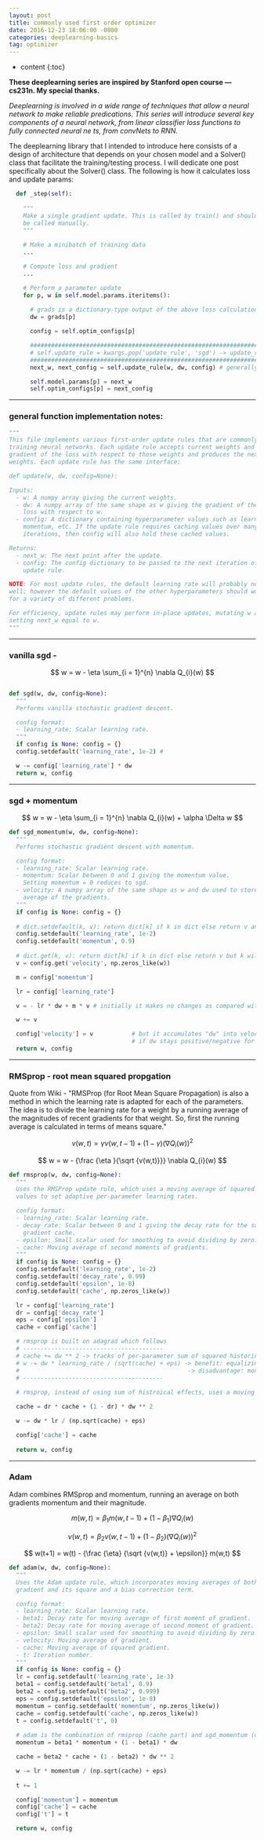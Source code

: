 ```yaml
---
layout: post
title: commonly used first order optimizer
date: 2016-12-23 18:06:00 -0800
categories: deeplearning-basics 
tag: optimizer
---
```


* content
{:toc}



__These deeplearning series are inspired by Stanford open course — cs231n. My special thanks.__


_Deeplearning is involved in a wide range of techniques that allow a neural network to make reliable predications. This series
 will introduce several key components of a neural network, from linear classifier loss functions to fully connected neural ne
ts, from convNets to RNN._


The deeplearning library that I intended to introduce here consists of a design of architecture that depends on your chosen model and a Solver() class that facilitate the training/testing process. I will dedicate one post specifically about the Solver() class. The following is how it calculates loss and update params:

``` python
  def _step(self):
    
    """
    Make a single gradient update. This is called by train() and should not
    be called manually.
    """
    
    # Make a minibatch of training data
    ...

    # Compute loss and gradient
    ...

    # Perform a parameter update
    for p, w in self.model.params.iteritems():
      
      # grads is a dictionary-type output of the above loss calculation; it has the same key work mapping toself.model.params.
      dw = grads[p]

      config = self.optim_configs[p]

      ################################################################################################################
      # self.update_rule = kwargs.pop('update_rule', 'sgd') -> update_rule links to one of the following optimizers. #
      ################################################################################################################
      next_w, next_config = self.update_rule(w, dw, config) # generally next_w <- w - lr * dw, which is also how bnGamma and bnBeta got updated.

      self.model.params[p] = next_w
      self.optim_configs[p] = next_config
```

---

### general function implementation notes:

``` python
"""
This file implements various first-order update rules that are commonly used for
training neural networks. Each update rule accepts current weights and the
gradient of the loss with respect to those weights and produces the next set of
weights. Each update rule has the same interface:

def update(w, dw, config=None):

Inputs:
  - w: A numpy array giving the current weights.
  - dw: A numpy array of the same shape as w giving the gradient of the
    loss with respect to w.
  - config: A dictionary containing hyperparameter values such as learning rate,
    momentum, etc. If the update rule requires caching values over many
    iterations, then config will also hold these cached values.

Returns:
  - next_w: The next point after the update.
  - config: The config dictionary to be passed to the next iteration of the
    update rule.

NOTE: For most update rules, the default learning rate will probably not perform
well; however the default values of the other hyperparameters should work well
for a variety of different problems.

For efficiency, update rules may perform in-place updates, mutating w and
setting next_w equal to w.
"""
```

---

### vanilla sgd - 

$$ w = w - \eta \sum_{i = 1}^{n} \nabla Q_{i}(w) $$

``` python

def sgd(w, dw, config=None):
  """
  Performs vanilla stochastic gradient descent.

  config format:
  - learning_rate: Scalar learning rate.
  """
  if config is None: config = {}
  config.setdefault('learning_rate', 1e-2) #

  w -= config['learning_rate'] * dw
  return w, config

```

---

### sgd + momentum 

$$ w = w - \eta \sum_{i = 1}^{n} \nabla Q_{i}(w) + \alpha \Delta w $$

``` python
def sgd_momentum(w, dw, config=None):
  """
  Performs stochastic gradient descent with momentum.

  config format:
  - learning_rate: Scalar learning rate.
  - momentum: Scalar between 0 and 1 giving the momentum value.
    Setting momentum = 0 reduces to sgd.
  - velocity: A numpy array of the same shape as w and dw used to store a moving
    average of the gradients.
  """
  if config is None: config = {}
  
  # dict.setdefault(k, v): return dict[k] if k in dict else return v and set dict[k] = v
  config.setdefault('learning_rate', 1e-2)
  config.setdefault('momentum', 0.9)
  
  # dict.get(k, v): return dict[k] if k in dict else return v but k will still not be in dict.
  v = config.get('velocity', np.zeros_like(w))

  m = config['momentum']

  lr = config['learning_rate']

  v = - lr * dw + m * v # initially it makes no changes as compared with w -= learning_rate * dw

  w += v

  config['velocity'] = v           # but it accumulates "dw" into velocity and thus builds up the speed to descent 
                                   # if dw stays positive/negative for quite a few updates
  return w, config
```

---

### RMSprop - root mean squared propgation

Quote from Wiki -
"RMSProp (for Root Mean Square Propagation) is also a method in which the learning rate is adapted for each of the parameters. The idea is to divide the learning rate for a weight by a running average of the magnitudes of recent gradients for that weight. So, first the running average is calculated in terms of means square."

$$ v(w,t) = \gamma v(w,t-1) + (1- \gamma )( \nabla Q_{i}(w))^{2} $$

$$ w = w - {\frac {\eta }{\sqrt {v(w,t)}}} \nabla Q_{i}(w) $$

``` python
def rmsprop(w, dw, config=None):
  """
  Uses the RMSProp update rule, which uses a moving average of squared gradient
  values to set adaptive per-parameter learning rates.

  config format:
  - learning_rate: Scalar learning rate.
  - decay_rate: Scalar between 0 and 1 giving the decay rate for the squared
    gradient cache.
  - epsilon: Small scalar used for smoothing to avoid dividing by zero.
  - cache: Moving average of second moments of gradients.
  """
  if config is None: config = {}
  config.setdefault('learning_rate', 1e-2)
  config.setdefault('decay_rate', 0.99)
  config.setdefault('epsilon', 1e-8)
  config.setdefault('cache', np.zeros_like(w))

  lr = config['learning_rate']
  dr = config['decay_rate']
  eps = config['epsilon']
  cache = config['cache']

  # rmsprop is built on adagrad which follows
  # ----------------------------------------
  # cache += dw ** 2 -> tracks of per-parameter sum of squared historical gradients
  # w -= dw * learning_rate / (sqrt(cache) + eps) -> benefit: equalizing learning rate for big/small gradients
  #                                                -> disadvantage: monotonically decreasing dw, too aggresive
  # ----------------------------------------
  
  # rmsprop, instead of using sum of histroical effects, uses a moving average (leaky) strategy to adaptively determine the learning_rate

  cache = dr * cache + (1 - dr) * dw ** 2

  w -= dw * lr / (np.sqrt(cache) + eps)

  config['cache'] = cache
  
  return w, config

```

---

### Adam 

Adam combines RMSprop and momentum, running an average on both gradients momentum and their magnitude.

$$ m(w,t) = \beta_{1} m(w,t-1) + (1- \beta_{1}) \nabla Q_{i} (w) $$

$$ v(w,t) = \beta_{2} v(w,t-1) + (1- \beta_{2}) (\nabla Q_{i}(w))^{2} $$

$$ w(t+1) = w(t) - {\frac {\eta} {\sqrt {v(w,t)} + \epsilon}} m(w,t) $$

``` python
def adam(w, dw, config=None):
  """
  Uses the Adam update rule, which incorporates moving averages of both the
  gradient and its square and a bias correction term.

  config format:
  - learning_rate: Scalar learning rate.
  - beta1: Decay rate for moving average of first moment of gradient.
  - beta2: Decay rate for moving average of second moment of gradient.
  - epsilon: Small scalar used for smoothing to avoid dividing by zero.
  - velocity: Moving average of gradient.
  - cache: Moving average of squared gradient.
  - t: Iteration number.
  """
  if config is None: config = {}
  lr = config.setdefault('learning_rate', 1e-3)
  beta1 = config.setdefault('beta1', 0.9)
  beta2 = config.setdefault('beta2', 0.999)
  eps = config.setdefault('epsilon', 1e-8)
  momentum = config.setdefault('momentum', np.zeros_like(w))
  cache = config.setdefault('cache', np.zeros_like(w))
  t = config.setdefault('t', 0)
  
  # adam is the combination of rmsprop (cache part) and sgd_momentum (only difference: raw dw -> (1 - beta1) * dw for a smoothier update)
  momentum = beta1 * momentum + (1 - beta1) * dw

  cache = beta2 * cache + (1 - beta2) * dw ** 2

  w -= lr * momentum / (np.sqrt(cache) + eps)
  
  t += 1

  config['momentum'] = momentum
  config['cache'] = cache
  config['t'] = t

  return w, config
```
